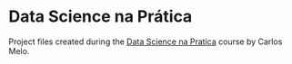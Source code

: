 # Data Science na Prática

Project files created during the [Data Science na Pratica](https://cursos.sigmoidal.ai) course by Carlos Melo.
